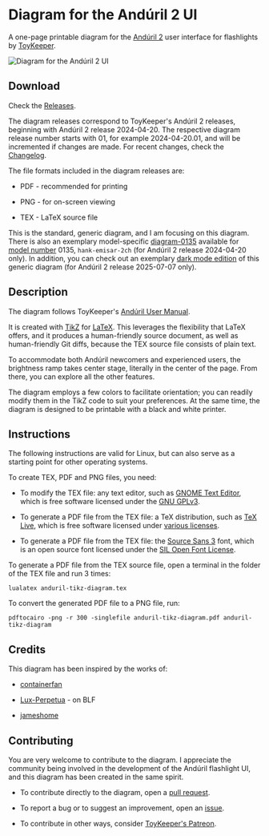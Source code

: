 # Diagram for the Andúril 2 UI

A one-page printable diagram for the
[Andúril 2](https://github.com/ToyKeeper/anduril) user interface for
flashlights by [ToyKeeper](https://github.com/ToyKeeper).

![Diagram for the Andúril 2 UI](https://github.com/dirtydancing/anduril-tikz-diagram/releases/latest/download/anduril-tikz-diagram.png "Andúril 2 UI")

## Download

Check the
[Releases](https://github.com/dirtydancing/anduril-tikz-diagram/releases).

The diagram releases correspond to ToyKeeper's Andúril 2 releases,
beginning with Andúril 2 release 2024-04-20. The respective diagram
release number starts with 01, for example 2024-04-20.01, and will be
incremented if changes are made. For recent changes, check the
[Changelog](CHANGELOG.md).

The file formats included in the diagram releases are:

- PDF - recommended for printing

- PNG - for on-screen viewing

- TEX - LaTeX source file

This is the standard, generic diagram, and I am focusing on this
diagram. There is also an exemplary model-specific
[diagram-0135](https://github.com/dirtydancing/anduril-tikz-diagram-0135)
available for
[model number](https://github.com/ToyKeeper/anduril/blob/trunk/MODELS)
0135, `hank-emisar-2ch` (for Andúril 2 release 2024-04-20 only).
In addition, you can check out an exemplary
[dark mode edition](https://github.com/dirtydancing/anduril-tikz-diagram-dark)
of this generic diagram (for Andúril 2 release 2025-07-07 only).

## Description

The diagram follows ToyKeeper's
[Andúril User Manual](https://github.com/ToyKeeper/anduril/blob/trunk/docs/anduril-manual.md).

It is created with [TikZ](https://github.com/pgf-tikz/pgf) for
[LaTeX](https://www.latex-project.org/). This leverages the flexibility
that LaTeX offers, and it produces a human-friendly source document, as
well as human-friendly Git diffs, because the TEX source file consists
of plain text.

To accommodate both Andúril newcomers and experienced users, the
brightness ramp takes center stage, literally in the center of the
page. From there, you can explore all the other features.

The diagram employs a few colors to facilitate orientation; you can
readily modify them in the TikZ code to suit your preferences. At the
same time, the diagram is designed to be printable with a black and
white printer.

## Instructions

The following instructions are valid for Linux, but can also serve as a
starting point for other operating systems.

To create TEX, PDF and PNG files, you need:

- To modify the TEX file: any text editor, such as
[GNOME Text Editor](https://apps.gnome.org/en/TextEditor/), which is
free software licensed under the
[GNU GPLv3](https://www.gnu.org/licenses/gpl-3.0.en.html).

- To generate a PDF file from the TEX file: a TeX distribution, such as
[TeX Live](https://tug.org/texlive/), which is free software licensed
under [various licenses](https://tug.org/texlive/copying.html).

- To generate a PDF file from the TEX file: the
[Source Sans 3](https://fonts.google.com/specimen/Source+Sans+3) font,
which is an open source font licensed under the
[SIL Open Font License](https://openfontlicense.org/).

To generate a PDF file from the TEX source file, open a terminal in the
folder of the TEX file and run 3 times:

`lualatex anduril-tikz-diagram.tex`

To convert the generated PDF file to a PNG file, run:

`pdftocairo -png -r 300 -singlefile anduril-tikz-diagram.pdf anduril-tikz-diagram`

## Credits

This diagram has been inspired by the works of:

- [containerfan](https://github.com/containerfan/anduril2-diagrams)

- [Lux-Perpetua](https://budgetlightforum.com/t/anduril-2-ui-diagrams-generic-lumintop-sofirn/65927) - on BLF

- [jameshome](https://github.com/jameshome/anduril-guide)

## Contributing

You are very welcome to contribute to the diagram. I appreciate the
community being involved in the development of the Andúril flashlight
UI, and this diagram has been created in the same spirit.

- To contribute directly to the diagram, open a
[pull request](https://github.com/dirtydancing/anduril-tikz-diagram/pulls).

- To report a bug or to suggest an improvement, open an
[issue](https://github.com/dirtydancing/anduril-tikz-diagram/issues).

- To contribute in other ways, consider
[ToyKeeper's Patreon](https://www.patreon.com/ToyKeeper).
